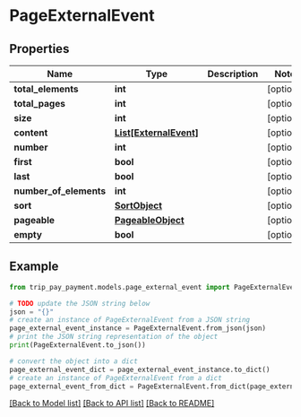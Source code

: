 # PageExternalEvent


## Properties

Name | Type | Description | Notes
------------ | ------------- | ------------- | -------------
**total_elements** | **int** |  | [optional] 
**total_pages** | **int** |  | [optional] 
**size** | **int** |  | [optional] 
**content** | [**List[ExternalEvent]**](ExternalEvent.md) |  | [optional] 
**number** | **int** |  | [optional] 
**first** | **bool** |  | [optional] 
**last** | **bool** |  | [optional] 
**number_of_elements** | **int** |  | [optional] 
**sort** | [**SortObject**](SortObject.md) |  | [optional] 
**pageable** | [**PageableObject**](PageableObject.md) |  | [optional] 
**empty** | **bool** |  | [optional] 

## Example

```python
from trip_pay_payment.models.page_external_event import PageExternalEvent

# TODO update the JSON string below
json = "{}"
# create an instance of PageExternalEvent from a JSON string
page_external_event_instance = PageExternalEvent.from_json(json)
# print the JSON string representation of the object
print(PageExternalEvent.to_json())

# convert the object into a dict
page_external_event_dict = page_external_event_instance.to_dict()
# create an instance of PageExternalEvent from a dict
page_external_event_from_dict = PageExternalEvent.from_dict(page_external_event_dict)
```
[[Back to Model list]](../README.md#documentation-for-models) [[Back to API list]](../README.md#documentation-for-api-endpoints) [[Back to README]](../README.md)


